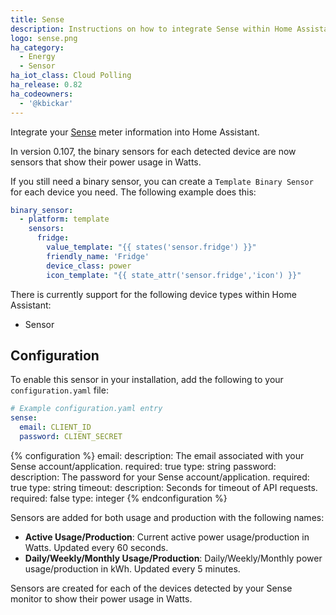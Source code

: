 ```yaml
---
title: Sense
description: Instructions on how to integrate Sense within Home Assistant.
logo: sense.png
ha_category:
  - Energy
  - Sensor
ha_iot_class: Cloud Polling
ha_release: 0.82
ha_codeowners:
  - '@kbickar'
---
```


Integrate your [Sense](https://sense.com) meter information into Home Assistant.

<div class='note warning'>
In version 0.107, the binary sensors for each detected device are now sensors that show their power usage in Watts.

If you still need a binary sensor, you can create a `Template Binary Sensor` for each device you need. The following example does this:

```yaml
binary_sensor:
  - platform: template
    sensors:
      fridge:
        value_template: "{{ states('sensor.fridge') }}"
        friendly_name: 'Fridge'
        device_class: power
        icon_template: "{{ state_attr('sensor.fridge','icon') }}"
```
</div>

There is currently support for the following device types within Home Assistant:

- Sensor

## Configuration

To enable this sensor in your installation, add the following to your `configuration.yaml` file:

```yaml
# Example configuration.yaml entry
sense:
  email: CLIENT_ID
  password: CLIENT_SECRET
```

{% configuration %}
email:
  description: The email associated with your Sense account/application.
  required: true
  type: string
password:
  description: The password for your Sense account/application.
  required: true
  type: string
timeout:
  description: Seconds for timeout of API requests.
  required: false
  type: integer
{% endconfiguration %}

Sensors are added for both usage and production with the following names:

- **Active Usage/Production**: Current active power usage/production in Watts. Updated every 60 seconds.
- **Daily/Weekly/Monthly Usage/Production**: Daily/Weekly/Monthly power usage/production in kWh. Updated every 5 minutes.

Sensors are created for each of the devices detected by your Sense monitor to show their power usage in Watts.
